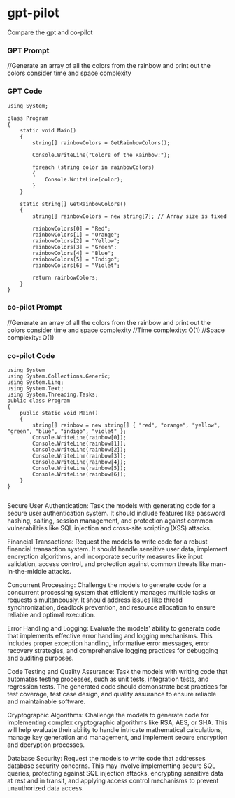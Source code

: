 # gpt-pilot
Compare the gpt and co-pilot

### GPT Prompt 
//Generate an array of all the colors from the rainbow  and print out the colors  consider time and space complexity

### GPT Code
```
using System;

class Program
{
    static void Main()
    {
        string[] rainbowColors = GetRainbowColors();

        Console.WriteLine("Colors of the Rainbow:");

        foreach (string color in rainbowColors)
        {
            Console.WriteLine(color);
        }
    }

    static string[] GetRainbowColors()
    {
        string[] rainbowColors = new string[7]; // Array size is fixed

        rainbowColors[0] = "Red";
        rainbowColors[1] = "Orange";
        rainbowColors[2] = "Yellow";
        rainbowColors[3] = "Green";
        rainbowColors[4] = "Blue";
        rainbowColors[5] = "Indigo";
        rainbowColors[6] = "Violet";

        return rainbowColors;
    }
}
```


### co-pilot Prompt 
//Generate an array of all the colors from the rainbow  and print out the colors  consider time and space complexity
//Time complexity: O(1)
//Space complexity: O(1)
### co-pilot Code
```
using System
using System.Collections.Generic;
using System.Linq;
using System.Text;
using System.Threading.Tasks;
public class Program
{
    public static void Main()
    {
        string[] rainbow = new string[] { "red", "orange", "yellow", "green", "blue", "indigo", "violet" };
        Console.WriteLine(rainbow[0]);
        Console.WriteLine(rainbow[1]);
        Console.WriteLine(rainbow[2]);
        Console.WriteLine(rainbow[3]);
        Console.WriteLine(rainbow[4]);
        Console.WriteLine(rainbow[5]);
        Console.WriteLine(rainbow[6]);
    }
}


```

Secure User Authentication: Task the models with generating code for a secure user authentication system. It should include features like password hashing, salting, session management, and protection against common vulnerabilities like SQL injection and cross-site scripting (XSS) attacks.

Financial Transactions: Request the models to write code for a robust financial transaction system. It should handle sensitive user data, implement encryption algorithms, and incorporate security measures like input validation, access control, and protection against common threats like man-in-the-middle attacks.

Concurrent Processing: Challenge the models to generate code for a concurrent processing system that efficiently manages multiple tasks or requests simultaneously. It should address issues like thread synchronization, deadlock prevention, and resource allocation to ensure reliable and optimal execution.

Error Handling and Logging: Evaluate the models' ability to generate code that implements effective error handling and logging mechanisms. This includes proper exception handling, informative error messages, error recovery strategies, and comprehensive logging practices for debugging and auditing purposes.

Code Testing and Quality Assurance: Task the models with writing code that automates testing processes, such as unit tests, integration tests, and regression tests. The generated code should demonstrate best practices for test coverage, test case design, and quality assurance to ensure reliable and maintainable software.

Cryptographic Algorithms: Challenge the models to generate code for implementing complex cryptographic algorithms like RSA, AES, or SHA. This will help evaluate their ability to handle intricate mathematical calculations, manage key generation and management, and implement secure encryption and decryption processes.

Database Security: Request the models to write code that addresses database security concerns. This may involve implementing secure SQL queries, protecting against SQL injection attacks, encrypting sensitive data at rest and in transit, and applying access control mechanisms to prevent unauthorized data access.
```


```
